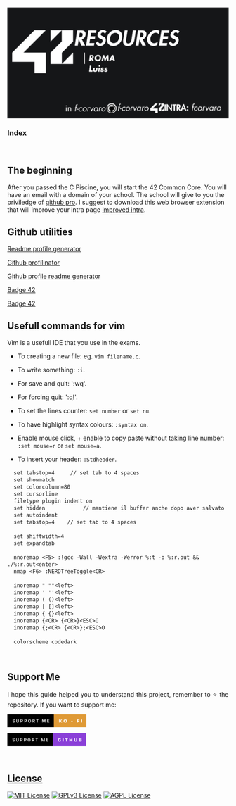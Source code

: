# <a href="https://github.com/f-corvaro/42.common_core/tree/main/exams"><img align="center" src="https://github.com/f-corvaro/42.common_core/blob/main/.extra/42Resources.png"></a>

### Index


<br>

## The beginning

After you passed the C Piscine, you will start the 42 Common Core. You will have an email with a domain of your school. The school will give to you the priviledge of [github pro](https://education.github.com/pack). I suggest to download this web browser extension that will improve your intra page [improved intra](https://chrome.google.com/webstore/detail/improved-intra-42/hmflgigeigiejaogcgamkecmlibcpdgo).

## Github utilities

[Readme profile generator](https://gprm.itsvg.in/)

[Github profilinator](https://profilinator.rishav.dev/)

[Github profile readme generator](https://rahuldkjain.github.io/gh-profile-readme-generator/)

[Badge 42](https://github.com/JaeSeoKim/badge42)

[Badge 42](https://github.com/oakoudad/badge42)

## Usefull commands for vim

<p align="justify">
  
Vim is a usefull IDE that you use in the exams. 

  - To creating a new file: eg. `vim filename.c`. 
  
  - To write something: `:i`.
  
  - For save and quit: ':wq'.

  - For forcing quit: ':q!'.

  - To set the lines counter: `set number` or `set nu`.

  - To have highlight syntax colours: `:syntax on`.
  
  - Enable mouse click, + enable to copy paste without taking line number: `:set mouse=r` or `set mouse=a`.
  
  - To insert your header: `:Stdheader`.
  
```
  set tabstop=4     // set tab to 4 spaces
  set showmatch
  set colorcolumn=80
  set cursorline
  filetype plugin indent on
  set hidden			// mantiene il buffer anche dopo aver salvato
  set autoindent
  set tabstop=4    // set tab to 4 spaces

  set shiftwidth=4
  set expandtab

  nnoremap <F5> :!gcc -Wall -Wextra -Werror %:t -o %:r.out && ./%:r.out<enter>
  nmap <F6> :NERDTreeToggle<CR>

  inoremap " ""<left>
  inoremap ' ''<left>
  inoremap ( ()<left>
  inoremap [ []<left>
  inoremap { {}<left>
  inoremap {<CR> {<CR>}<ESC>O
  inoremap {;<CR> {<CR>};<ESC>O
  
  colorscheme codedark
```
</p>
	
<br>

## Support Me 

<p align="justify"> 
I hope this guide helped you to understand this project, remember to ⭐ the repository.
If you want to support me:</p>

<a href="https://ko-fi.com/fcorvaro"><img width="180" img align="center" src="https://github.com/f-corvaro/42.common_core/blob/main/.extra/support-me-ko-fi.svg">   
    
<a href="https://github.com/sponsors/f-corvaro"><img width="180" img align="center" src="https://github.com/f-corvaro/42.common_core/blob/main/.extra/support-me-github.svg">
 
<br>
	
## License

[![MIT License](https://img.shields.io/badge/License-MIT-green.svg)](https://choosealicense.com/licenses/mit/)
[![GPLv3 License](https://img.shields.io/badge/License-GPL%20v3-yellow.svg)](https://opensource.org/licenses/)
[![AGPL License](https://img.shields.io/badge/license-AGPL-blue.svg)](http://www.gnu.org/licenses/agpl-3.0)
	
<br>

